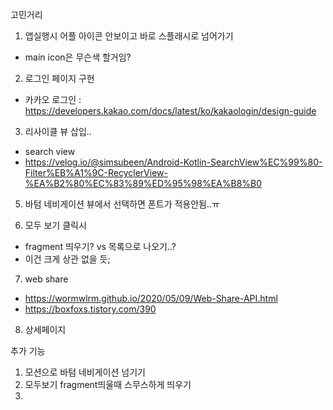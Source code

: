 고민거리

1. 앱실행시 어플 아이콘 안보이고 바로 스플래시로 넘어가기
- main icon은 무슨색 할거임?

2. 로그인 페이지 구현
- 카카오 로그인 : https://developers.kakao.com/docs/latest/ko/kakaologin/design-guide
  
3. 리사이클 뷰 삽입..
- search view
- https://velog.io/@simsubeen/Android-Kotlin-SearchView%EC%99%80-Filter%EB%A1%9C-RecyclerView-%EA%B2%80%EC%83%89%ED%95%98%EA%B8%B0

5. 바텀 네비게이션 뷰에서 선택하면 폰트가 적용안됨..ㅠ

6. 모두 보기 클릭시
- fragment 띄우기? vs 목록으로 나오기..?
- 이건 크게 상관 없을 듯;

7. web share
- https://wormwlrm.github.io/2020/05/09/Web-Share-API.html
- https://boxfoxs.tistory.com/390

8. 상세페이지

추가 기능 

1. 모션으로 바텀 네비게이션 넘기기
2. 모두보기 fragment띄울때 스무스하게 띄우기
3.  

